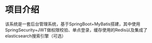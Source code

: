 # 项目介绍
该系统是一套后台管理系统，基于SpringBoot+MyBatis搭建，其中使用SpringSecurity+JWT做权限校验、单点登录，缓存使用的Redis以及集成了elasticsearch搜索引擎（可选）
